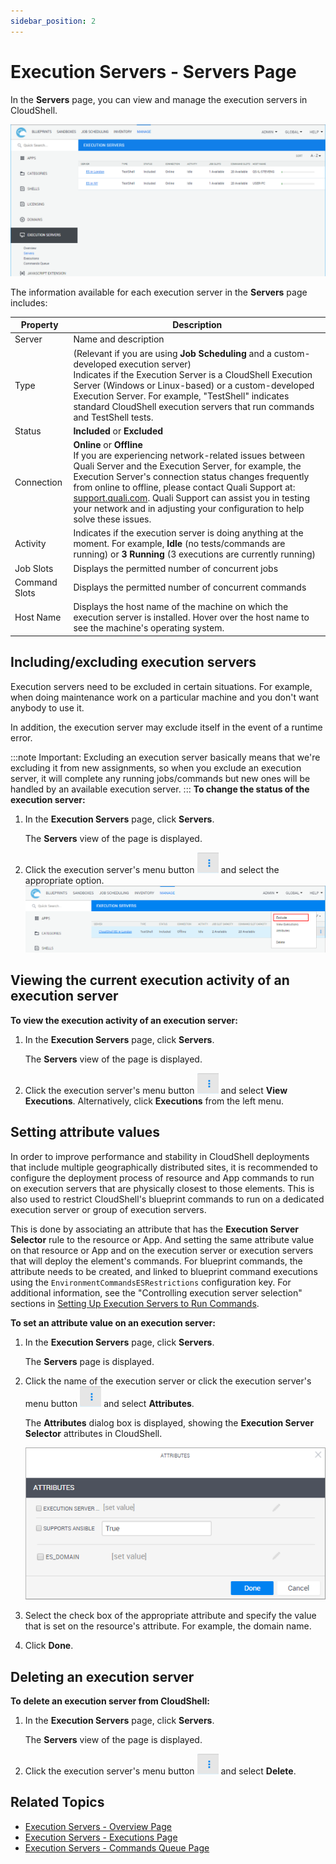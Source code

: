 ```yaml
---
sidebar_position: 2
---
```


# Execution Servers - Servers Page

In the **Servers** page, you can view and manage the execution servers in CloudShell.

![](/Images/CloudShell-Portal/Manage/ExecutionServersServersPage.png)

The information available for each execution server in the **Servers** page includes:

| Property | Description |
| --- | --- |
| Server | Name and description |
| Type | (Relevant if you are using **Job Scheduling** and a custom-developed execution server)<br/>Indicates if the Execution Server is a CloudShell Execution Server (Windows or Linux-based) or a custom-developed Execution Server. For example, "TestShell" indicates standard CloudShell execution servers that run commands and TestShell tests. |
| Status | **Included** or **Excluded** |
| Connection | **Online** or **Offline**<br/>If you are experiencing network-related issues between Quali Server and the Execution Server, for example, the Execution Server's connection status changes frequently from online to offline, please contact Quali Support at: [support.quali.com](https://support.quali.com/). Quali Support can assist you in testing your network and in adjusting your configuration to help solve these issues. |
| Activity | Indicates if the execution server is doing anything at the moment. For example, **Idle** (no tests/commands are running) or **3 Running** (3 executions are currently running) |
| Job Slots | Displays the permitted number of concurrent jobs |
| Command Slots | Displays the permitted number of concurrent commands |
| Host Name | Displays the host name of the machine on which the execution server is installed. Hover over the host name to see the machine's operating system. |

## Including/excluding execution servers

Execution servers need to be excluded in certain situations. For example, when doing maintenance work on a particular machine and you don't want anybody to use it.

In addition, the execution server may exclude itself in the event of a runtime error.

:::note Important:
Excluding an execution server basically means that we're excluding it from new assignments, so when you exclude an execution server, it will complete any running jobs/commands but new ones will be handled by an available execution server.
:::
**To change the status of the execution server:**

1. In the **Execution Servers** page, click **Servers**.
    
    The **Servers** view of the page is displayed.
    
2. Click the execution server's menu button ![](/Images/CloudShell-Portal/Manage/ExecutionServersServersMenuButton.png) and select the appropriate option.![](/Images/CloudShell-Portal/Manage/ExecutionServersIncludeExclude.png)

## Viewing the current execution activity of an execution server

**To view the execution activity of an execution server:**

1. In the **Execution Servers** page, click **Servers**.
    
    The **Servers** view of the page is displayed.
    
2. Click the execution server's menu button ![](/Images/CloudShell-Portal/Manage/ExecutionServersServersMenuButton.png) and select **View Executions**. Alternatively, click **Executions** from the left menu.

## Setting attribute values

In order to improve performance and stability in CloudShell deployments that include multiple geographically distributed sites, it is recommended to configure the deployment process of resource and App commands to run on execution servers that are physically closest to those elements. This is also used to restrict CloudShell's blueprint commands to run on a dedicated execution server or group of execution servers.

This is done by associating an attribute that has the **Execution Server Selector** rule to the resource or App. And setting the same attribute value on that resource or App and on the execution server or execution servers that will deploy the element's commands. For blueprint commands, the attribute needs to be created, and linked to blueprint command executions using the `EnvironmentCommandsESRestrictions` configuration key. For additional information, see the "Controlling execution server selection" sections in [Setting Up Execution Servers to Run Commands](../../cloudshell-execution-server-configurations/setting-up-execution-servers-to-run-commands.md).

**To set an attribute value on an execution server:**

1. In the **Execution Servers** page, click **Servers**.
    
    The **Servers** page is displayed.
    
2. Click the name of the execution server or click the execution server's menu button ![](/Images/CloudShell-Portal/Manage/ExecutionServersServersMenuButton.png) and select **Attributes**.
    
    The **Attributes** dialog box is displayed, showing the **Execution Server Selector** attributes in CloudShell.
    
    ![](/Images/CloudShell-Portal/Manage/ExecutionServersServersAttributes.png)
    
3. Select the check box of the appropriate attribute and specify the value that is set on the resource's attribute. For example, the domain name.
    
4. Click **Done**.

## Deleting an execution server

**To delete an execution server from CloudShell:**

1. In the **Execution Servers** page, click **Servers**.
    
    The **Servers** view of the page is displayed.
    
2. Click the execution server's menu button ![](/Images/CloudShell-Portal/Manage/ExecutionServersServersMenuButton.png) and select **Delete**.

## Related Topics

- [Execution Servers - Overview Page](../managing-execution-servers/execution-servers-overview-page.md)
- [Execution Servers - Executions Page](../managing-execution-servers/execution-servers-executions-page.md)
- [Execution Servers - Commands Queue Page](../managing-execution-servers/execution-servers-commands-queue-page.md)
